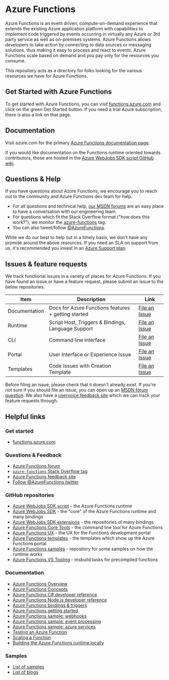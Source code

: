 # Azure Functions

Azure Functions is an event driven, compute-on-demand experience that extends the existing Azure application platform with capabilities to implement code triggered by events occurring in virtually any Azure or 3rd party service as well as on-premises systems. Azure Functions allows developers to take action by connecting to data sources or messaging solutions, thus making it easy to process and react to events. Azure Functions scale based on demand and you pay only for the resources you consume.

This repository acts as a directory for folks looking for the various resources we have for Azure Functions.

## Get Started with Azure Functions

To get started with Azure Functions, you can visit [functions.azure.com](https://functions.azure.com) and click on the green Get Started button. If you need a trial Azure subscription, there is also a link on that page.

## Documentation

Visit azure.com for the primary [Azure Functions documentation page](https://azure.microsoft.com/en-us/documentation/articles/functions-overview/).

If you would like documentation on the Functions runtime oriented towards contributors, those are hosted in the [Azure WebJobs SDK script GitHub wiki](https://github.com/azure/azure-webjobs-sdk-script/wiki).

## Questions & Help

If you have questions about Azure Functions, we encourage you to reach out to the community and Azure Functions dev team for help.

 - For all questions and technical help, [our MSDN forums](https://social.msdn.microsoft.com/Forums/azure/en-US/home?forum=AzureFunctions) are an easy place to have a conversation with our engineering team.
 - For questions which fit the Stack Overflow format ("*how* does this work?"), we monitor the [azure-functions](http://stackoverflow.com/questions/tagged/azure-functions) tag.
 - You can also tweet/follow [@AzureFunctions](https://twitter.com/azurefunctions).
 
While we do our best to help out in a timely basis, we don't have any promise around the above resources. If you need an SLA on support from us, it's recommended you invest in an [Azure Support plan](https://azure.microsoft.com/en-us/support/options/).

## Issues & feature requests

We track functional issues in a variety of places for Azure Functions. If you have found an issue or have a feature request, please submit an issue to the below repositories.

|Item|Description|Link|
|----|-----|-----|
|Documentation|Docs for Azure Functions features + getting started|[File an Issue](https://github.com/azure/azure-functions/issues)|
|Runtime|Script Host, Triggers & Bindings, Language Support|[File an Issue](https://github.com/Azure/azure-webjobs-sdk-script/issues)|
|CLI|Command line interface|[File an Issue](https://github.com/Azure/azure-functions-cli/issues)|
|Portal|User Interface or Experience Issue|[File an Issue](https://github.com/ProjectKudu/AzureFunctionsPortal/issues)|
|Templates|Code Issues with Creation Template|[File an Issue](https://github.com/Azure/azure-webjobs-sdk-templates/issues)|

Before filing an issue, please check that it doesn't already exist. If you're not sure if you should file an issue, you can open up an [MSDN forum question](https://social.msdn.microsoft.com/Forums/azure/en-US/home?forum=AzureFunctions). We also have a [uservoice feedback site](https://feedback.azure.com/forums/355860-azure-functions) which we can track your feature requests through.

## Helpful links

### Get started

 - [functions.azure.com](https://functions.azure.com)

### Questions & Feedback

 - [Azure Functions forum](https://social.msdn.microsoft.com/Forums/azure/en-US/home?forum=AzureFunctions)
 - [`azure-functions` Stack Overflow tag](http://stackoverflow.com/questions/tagged/azure-functions)
 - [Azure Functions feedback site](https://feedback.azure.com/forums/355860-azure-functions)
 - [Follow @AzureFunctions twitter](https://twitter.com/azurefunctions)

### GitHub repositories

 - [Azure WebJobs SDK script](https://github.com/Azure/azure-webjobs-sdk-script/) - the Azure Functions runtime
 - [Azure WebJobs SDK](https://github.com/Azure/azure-webjobs-sdk/) - the "core" of the Azure Functions runtime and many bindings
 - [Azure WebJobs SDK extensions](https://github.com/Azure/azure-webjobs-sdk-extensions/) - the repositories of many bindings
 - [Azure Functions Core Tools](https://github.com/Azure/azure-functions-cli) - the command line tool for Azure Functions
 - [Azure Functions UX](https://github.com/azure/azure-functions-ux) - the UX for the Functions development portal
 - [Azure Functions templates](https://github.com/azure/azure-webjobs-sdk-templates) - the templates which show up the Azure Functions portal
 - [Azure Functions samples](https://github.com/azure/azure-webjobs-sdk-script-samples) - repository for some samples on how the runtime works
 - [Azure Functions VS Tooling](https://github.com/Azure/azure-functions-vs-build-sdk) - msbuild tasks for precompiled functions
 
### Documentation

 - [Azure Functions Overview](https://azure.microsoft.com/en-us/documentation/articles/functions-overview/)
 - [Azure Functions Concepts](https://azure.microsoft.com/en-us/documentation/articles/functions-reference/)
 - [Azure Functions C# developer reference](https://azure.microsoft.com/en-us/documentation/articles/functions-reference-csharp/)
 - [Azure Functions Node.js developer reference](https://azure.microsoft.com/en-us/documentation/articles/functions-reference-node/)
 - [Azure Functions bindings & triggers](https://azure.microsoft.com/en-us/documentation/articles/functions-triggers-bindings/)
 - [Azure Functions getting started](https://azure.microsoft.com/en-us/documentation/articles/functions-create-first-azure-function/)
 - [Azure Functions sample: webhooks](https://azure.microsoft.com/en-us/documentation/articles/functions-create-a-web-hook-or-api-function/)
 - [Azure Functions sample: event processing](https://azure.microsoft.com/en-us/documentation/articles/functions-create-an-event-processing-function/)
 - [Azure Functions sample: azure services](https://azure.microsoft.com/en-us/documentation/articles/functions-create-an-azure-connected-function/)
 - [Testing an Azure Function](https://azure.microsoft.com/en-us/documentation/articles/functions-test-a-function/)
 - [Scaling a Function](https://azure.microsoft.com/en-us/documentation/articles/functions-scale/)
 - [Building the Azure Functions runtime locally](https://github.com/Azure/azure-webjobs-sdk-script/wiki)
 
### Samples
 - [List of samples](https://github.com/Azure/AzureFunctions/wiki/Samples)
 - [List of blogs](https://github.com/Azure/AzureFunctions/wiki/Blogs)
